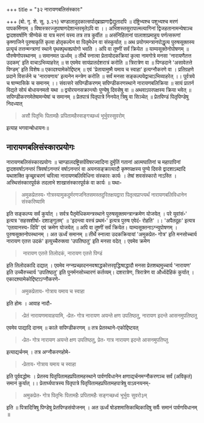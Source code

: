 +++
title = "३२ नारायणबलिसंस्कारः"

+++
(बो. गृ. शे. सू. ३.२१) चण्डालादुदकात्सर्पाद्ब्राह्मणाद्वैद्युतादपि ॥ दंष्ट्रिभ्यश्च पशुभ्यश्च मरणं पापकर्मिणाम् ॥ विषास्त्ररज्जुपाषाणदेशान्तरमृतेऽपि वा ।। अभिशस्तसुरापात्मत्यागिनां द्विजहतानामन्येषाञ्च द्वादशवर्षाणि त्रीण्येकं वा यत्र मरणं यस्य तत्र तत्र कुर्वीत ॥ असंनिहितानां पालाशाप्रमाहूय पर्णत्सरूणां कृष्णाजिने पुरुषाकृतिं कृत्वा होतृकल्पेन वा पितृमेधेन वा संस्कुर्यात् ॥ अथ प्रयोगमन्त्रानपोद्धृत्य पुरुषसूक्तस्य प्रत्यृचं तत्तन्मन्त्राणां स्थाने पृथक्पृथक्प्रयोगो भवति । अपि वा तूष्णीं सर्वं क्रियेत ॥ याम्यसूक्तेनोपोषणम् ॥ पौरुषेणोपस्थानम् ॥ समानमत ऊर्ध्वम् ॥ तीर्थे स्नात्वा प्रेतायोदकक्रियां कृत्वा नामगोत्रे मनसा 'नारायणैतत्त उदकम्' इति वाचाऽभिव्याहरेत् ॥ स एवमेव सायंप्रातर्दशरात्रं करोति ॥ त्रिरात्रेण वा ॥ पिण्डदाने 'असावेतत्ते पिण्डम्' इति विशेषः॥ एकादश्यामेकोद्दिष्टम् ॥ एवं 'प्रेतायामुष्मै यमाय च स्वाहा' इत्यग्नौकरणे वा । प्रतिग्रहणे प्रदाने विसर्जने च 'नारायणाय' इत्यनेन मन्त्रेण करोति ॥ सर्वं मनसा सङ्कल्पयेद्वाचाऽभिव्याहरेत् ।। पूर्वत्रये च षाण्मासिके च समानम् ।। संवत्सरे सपिण्डीकरणम्
सपिण्डीकरणस्थाने नारायणबलिक्रिया ॥ सायं प्रातर्न विद्यते सोयं बोधायनमतो यथा ॥ द्वयोरयनसक्रान्त्योः पुण्येषु दिवसेषु वा ॥ अथवाऽपरपक्षस्य क्रिया भवेत् ॥ सपिण्डीकरणमेतेषामन्येषां च समानम् ॥ प्रेतपात्रं पितृपात्रे निनयेत् त्रिषु वा सिञ्चेत् ॥ प्रेतपिण्डं पितृपिण्डेषु निदध्यात् 

> असौ पितृभिः पितामहैः प्रपितामहैस्सङ्गच्छध्वं भूर्भुवस्सुवरोम्

इत्याह भगवान्बोधायनः॥

## नारायणबलिसंस्कारप्रयोगः

नारायणबलिसंस्कारप्रयोगः ॥ चाण्डालदष्ट्रिसर्पविषरज्वादिना दुर्मृतिं गतानां आत्मघातिनां च महापापिनां द्वादशवर्षाऽनन्तरं त्रिवर्षाऽनन्तरं वर्षाऽनन्तरं वा अयनसङ्क्रात्यादौ कृष्णपक्षस्य पुण्ये दिवसे द्वादशाऽब्दादि यथाशक्ति कृच्छ्राचरणं चरित्वा नारायणबलिविधिना संस्कारः कार्यः । तेषां शवसंस्कारो नाऽस्ति । अस्थिसंस्कारपूर्वकं तदलाभे शाखासंस्कारपूर्वकं वा कार्यः ॥ यथा-

> अमुकप्रेतस्य॰ गोत्रस्यामुकदुर्मरणजनितसमस्तदुरितक्षयद्वारा पितृत्वप्राप्त्यर्थं नारायणबलिविधानेन संस्करिष्यामि

इति सङ्कल्प्य सर्वं कुर्यात् । सर्वत्र पैतृमेधिकमन्त्रस्थाने पुरुषसूक्तमन्त्रान्क्रमेण योजयेत् । परे युवांसं॰' इत्यत्र 'सहस्रशीर्षा॰ दशाङ्गुलम्' ॥ 'इदन्त्वा वस्त्रं प्रथमं॰' इत्यत्र पुरुष एवेदं॰ रोहति' ।। 'अपैतदूहः' इत्यत्र 'एतावानस्य॰ दिवि' एवं क्रमेण योजयेत् ॥ अपि वा तूष्णीं सर्वं क्रियेत। याम्यसूक्तनाऽग्न्युपोषणम् । पुरुषसूक्तनोपस्थानम् । अत ऊर्ध्वं समानम् ॥ तीर्थे स्नात्वा उदकक्रियायां 'अमुकप्रेत॰ गोत्र' इति मनसोच्चार्य नारायण एतत्त उदकं' इत्युच्चैरुक्त्वा 'उपतिष्ठतु' इति मनसा वदेत् । एवमेव क्रमेण 

>‌ नारायण एतत्ते तिलोदकं, नारायण एतत्ते पिण्डं

इति तिलोदकादि दद्यात् । एवमेव नग्नप्रच्छादननवश्राद्धकोत्तरवृद्धिश्राद्धादौ मनसा प्रेतशब्दमुच्चार्य 'नारायण' इति उच्चैरुच्चार्य 'उपतिष्ठतु' इति पुनर्मनसोच्चारणं कर्तव्यम्। दशरात्रेण, त्रिरात्रेण वा और्ध्वदेहिकं कुर्यात् । एकादश्यामेकोद्दिष्टाऽग्नौकरणे-

> अमुकप्रेताय॰ गोत्राय यमाय च स्वाहा

इति होमः । आवाह नादौ-

> ॰प्रेतं नारायणमावाहयामि, ॰प्रेत॰ गोत्र नारायण अयन्ते क्षण उपतिष्ठतु, नारायण इदन्ते आसनमुपतिष्ठतु 

एवमेव पाद्यादि दानम् ॥ काले सपिण्डीकरणम् ॥ तत्र प्रेतस्थाने-एकोद्दिष्टवत् 

> ॰प्रेत॰ गोत्र नारायण अयन्ते क्षण उपतिष्ठतु, प्रेत॰ गात्र नारायण इदन्ते आसनमुपतिघ्तु

इत्याद्यर्चनम् । तत्र अग्नौकरणहोमे- 

> ॰प्रेताय॰ गोत्राय यमाय च स्वाहा

इति पूर्ववद्धोमः । प्रेतस्य पितृपितामहप्रपितामहस्थाने पार्वणविधानेन क्षणाद्यर्चनमग्नौकरणञ्च सर्वं (अविकृतं) समानं कुर्यात् ।। प्रेतार्घ्यपात्रस्य पितृपात्रे पितृपितामहप्रपितामहपात्रेषु वाऽवनयनम्-

>‌ अमुकप्रेत॰ गोत्र पितृभिः पितामहैः प्रपितामहैः सङ्गच्छध्वं भूर्भुवः सुवरो३म्

इति ॥ पित्रादित्रिषु पिण्डेषु प्रेतपिण्डसंयोजनम् । अत ऊर्ध्वं षोडशमासिकाब्दिकादिषु सर्वैः समानं पार्वणविधानम् ॥